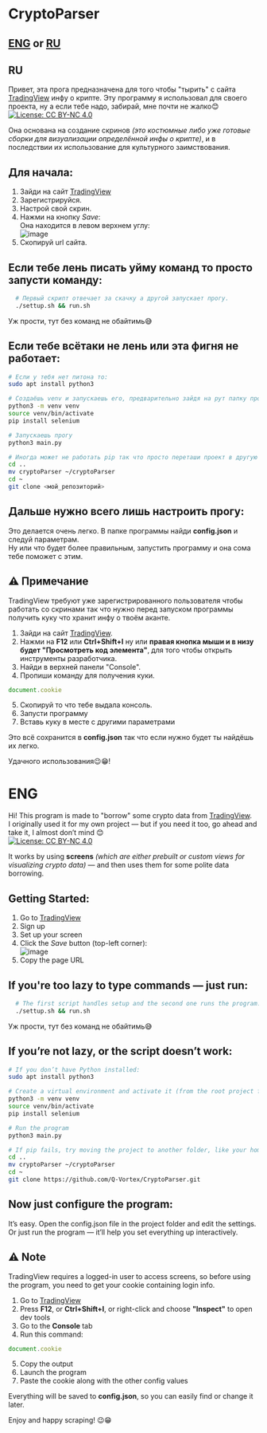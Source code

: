 # CryptoParser
## [ENG](https://github.com/Q-Vortex/CryptoParser/edit/main/README.md#eng) or [RU](https://github.com/Q-Vortex/CryptoParser/edit/main/README.md#ru)

## RU
Привет, эта прога предназначена для того чтобы "тырить" с сайта [TradingView](https://www.tradingview.com) инфу о крипте. 
Эту программу я использовал для своего проекта, ну а если тебе надо, забирай, мне почти не жалко😊  
[![License: CC BY-NC 4.0](https://img.shields.io/badge/License-BY--NC%204.0-lightgrey.svg)](https://creativecommons.org/licenses/by-nc/4.0/)

Она основана на создание скринов *(это костюмные либо уже готовые сборки для визуализации определённой инфы о крипте)*, и в последствии их использование для культурного заимствования.

## Для начала:
1. Зайди на сайт [TradingView](https://www.tradingview.com)
2. Зарегистрируйся.
3. Настрой свой скрин.
4. Нажми на кнопку *Save*:  
Она находится в левом верхнем углу:    
![image](https://github.com/user-attachments/assets/594ef7f2-2481-426e-9555-5ce653d62b57)
5. Скопируй url сайта.

## Если тебе лень писать уйму команд то просто запусти команду:

```bash
  # Первый скрипт отвечает за скачку а другой запускает прогу.
  ./settup.sh && run.sh
```
Уж прости, тут без команд не обайтимь😅  

## Если тебе всётаки не лень или эта фигня не работает:

```bash
# Если у тебя нет питона то:
sudo apt install python3

# Создаёшь venv и запускаешь его, предварительно зайдя на рут папку проекта:
python3 -m venv venv
source venv/bin/activate
pip install selenium

# Запускаешь прогу
python3 main.py

# Иногда может не работать pip так что просто переташи проект в другую папку на пример в домашнею директорию
cd ..
mv cryptoParser ~/cryptoParser
cd ~
git clone <мой_репозиторий>
```

## Дальше нужно всего лишь настроить прогу:
Это делается очень легко. В папке программы найди **config.json** и следуй параметрам.  
Ну или что будет более правильным, запустить программу и она сома тебе поможет с этим.

## ⚠️ Примечание
TradingView требуют уже зарегистрированного пользователя чтобы работать со скринами так что нужно перед запуском программы получить куку что хранит инфу о твоём аканте.

1. Зайди на сайт [TradingView](https://www.tradingview.com).
2. Нажми на **F12** или **Ctrl+Shift+I** ну или **правая кнопка мыши и в низу будет "Просмотреть код элемента"**, для того чтобы открыть инструменты разработчика.
3. Найди в верхней панели "Console".
4. Пропиши команду для получения куки.

```js
document.cookie
```

5. Скопируй то что тебе выдала консоль.
6. Запусти программу
7. Вставь куку в месте с другими параметрами

Это всё сохранится в **config.json** так что если нужно будет ты найдёшь их легко.

Удачного использования😉😁!

# ENG

Hi! This program is made to "borrow" some crypto data from [TradingView](https://www.tradingview.com).  
I originally used it for my own project — but if you need it too, go ahead and take it, I almost don’t mind 😊  
[![License: CC BY-NC 4.0](https://img.shields.io/badge/License-BY--NC%204.0-lightgrey.svg)](https://creativecommons.org/licenses/by-nc/4.0/)

It works by using **screens** *(which are either prebuilt or custom views for visualizing crypto data)* — and then uses them for some polite data borrowing.

## Getting Started:

1. Go to [TradingView](https://www.tradingview.com)  
2. Sign up  
3. Set up your screen  
4. Click the *Save* button (top-left corner):  
   ![image](https://github.com/user-attachments/assets/594ef7f2-2481-426e-9555-5ce653d62b57)  
5. Copy the page URL

## If you're too lazy to type commands — just run:

```bash
  # The first script handles setup and the second one runs the program.
  ./settup.sh && run.sh
```
Уж прости, тут без команд не обайтимь😅
## If you’re not lazy, or the script doesn’t work:

```bash
# If you don’t have Python installed:
sudo apt install python3

# Create a virtual environment and activate it (from the root project folder)::
python3 -m venv venv
source venv/bin/activate
pip install selenium

# Run the program
python3 main.py

# If pip fails, try moving the project to another folder, like your home directory:
cd ..
mv cryptoParser ~/cryptoParser
cd ~
git clone https://github.com/Q-Vortex/CryptoParser.git
```

## Now just configure the program:

It’s easy. Open the config.json file in the project folder and edit the settings.  
Or just run the program — it’ll help you set everything up interactively.

## ⚠️ Note
TradingView requires a logged-in user to access screens, so before using the program, you need to get your cookie containing login info. 

1. Go to [TradingView](https://www.tradingview.com)  
2. Press **F12**, or **Ctrl+Shift+I**, or right-click and choose **"Inspect"** to open dev tools  
3. Go to the **Console** tab  
4. Run this command:

```js
document.cookie
```

5. Copy the output  
6. Launch the program  
7. Paste the cookie along with the other config values

Everything will be saved to **config.json**, so you can easily find or change it later.

Enjoy and happy scraping! 😉😁

